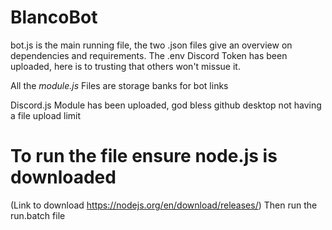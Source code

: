 # BlancoBot

bot.js is the main running file, the two .json files give an overview on dependencies and requirements. 
The .env Discord Token has been uploaded, here is to trusting that others won't missue it.

All the _module.js_ Files are storage banks for bot links

Discord.js Module has been uploaded, god bless github desktop not having a file upload limit

# To run the file ensure node.js is downloaded 
(Link to download https://nodejs.org/en/download/releases/)
Then run the run.batch file
